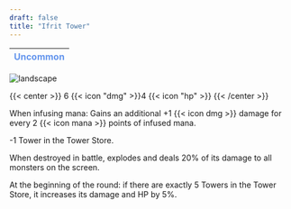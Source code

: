 ```yaml
---
draft: false
title: "Ifrit Tower"
---
```

| <span style="color:CornflowerBlue"> Uncommon </span> |
|--------|

![landscape](/images/towers/towerS_57.png)

{{< center >}}
6 {{< icon "dmg" >}}4 {{< icon "hp" >}}
{{< /center >}}

When infusing mana: Gains an additional +1 {{< icon dmg >}} damage for every 2 {{< icon mana >}} points of infused mana.

-1 Tower in the Tower Store.

When destroyed in battle, explodes and deals 20% of its damage to all monsters on the screen.

At the beginning of the round: if there are exactly 5 Towers in the Tower Store, it increases its damage and HP by 5%.